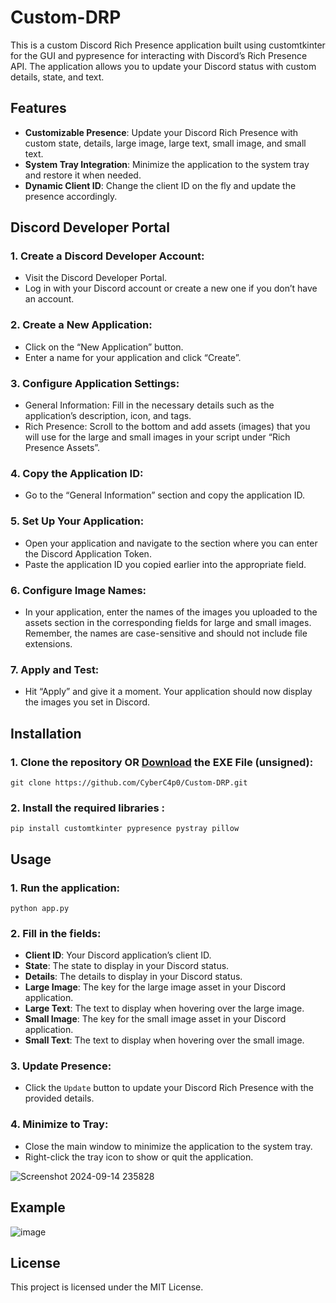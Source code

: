 # Custom-DRP

This is a custom Discord Rich Presence application built using customtkinter for the GUI and pypresence for interacting with Discord’s Rich Presence API. The application allows you to update your Discord status with custom details, state, and text.

## Features
* **Customizable Presence**: Update your Discord Rich Presence with custom state, details, large image, large text, small image, and small text.
* **System Tray Integration**: Minimize the application to the system tray and restore it when needed.
* **Dynamic Client ID**: Change the client ID on the fly and update the presence accordingly.

## Discord Developer Portal

### 1. Create a Discord Developer Account:
* Visit the Discord Developer Portal.
* Log in with your Discord account or create a new one if you don’t have an account.

### 2. Create a New Application:
* Click on the “New Application” button.
* Enter a name for your application and click “Create”.

### 3. Configure Application Settings:
* General Information: Fill in the necessary details such as the application’s description, icon, and tags.
* Rich Presence: Scroll to the bottom and add assets (images) that you will use for the large and small images in your script under “Rich Presence Assets”.

### 4. Copy the Application ID:
* Go to the “General Information” section and copy the application ID.

### 5. Set Up Your Application:
* Open your application and navigate to the section where you can enter the Discord Application Token.
* Paste the application ID you copied earlier into the appropriate field.

### 6. Configure Image Names:
* In your application, enter the names of the images you uploaded to the assets section in the corresponding fields for large and small images. Remember, the names are case-sensitive and should not include file extensions.

### 7. Apply and Test:
* Hit “Apply” and give it a moment. Your application should now display the images you set in Discord.

## Installation
### 1. Clone the repository OR [Download]() the EXE File (unsigned):
```
git clone https://github.com/CyberC4p0/Custom-DRP.git
```

### 2. Install the required libraries :
```
pip install customtkinter pypresence pystray pillow
```

## Usage
### 1. Run the application:
```
python app.py
```

### 2. Fill in the fields:
* **Client ID**: Your Discord application’s client ID.
* **State**: The state to display in your Discord status.
* **Details**: The details to display in your Discord status.
* **Large Image**: The key for the large image asset in your Discord application.
* **Large Text**: The text to display when hovering over the large image.
* **Small Image**: The key for the small image asset in your Discord application.
* **Small Text**: The text to display when hovering over the small image.

### 3. Update Presence:
* Click the `Update` button to update your Discord Rich Presence with the provided details.

### 4. Minimize to Tray:
* Close the main window to minimize the application to the system tray.
* Right-click the tray icon to show or quit the application.

![Screenshot 2024-09-14 235828](https://github.com/user-attachments/assets/3bc6c362-d63f-4fd5-9759-326dbbf192ec)

## Example

![image](https://github.com/user-attachments/assets/6c544d0e-0c5c-4f30-b522-52a80ae871ab)

## License
This project is licensed under the MIT License.
